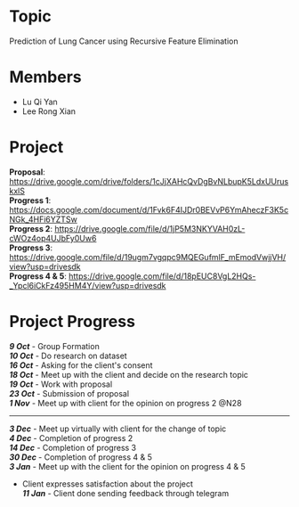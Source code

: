 # Topic
Prediction of Lung Cancer using Recursive Feature Elimination

# Members
- Lu Qi Yan
- Lee Rong Xian

# Project
**Proposal**: https://drive.google.com/drive/folders/1cJjXAHcQvDgBvNLbupK5LdxUUruskxlS <br>
**Progress 1**: https://docs.google.com/document/d/1Fvk6F4IJDr0BEVvP6YmAheczF3K5cNGk_4HFi6YZTSw <br>
**Progress 2**: https://drive.google.com/file/d/1jP5M3NKYVAH0zL-cWOz4op4UJbFy0Uw6<br>
**Progress 3**: https://drive.google.com/file/d/19ugm7vgqpc9MQEGufmlF_mEmodVwjjVH/view?usp=drivesdk<br>
**Progress 4 & 5**: https://drive.google.com/file/d/18pEUC8VgL2HQs-_Ypcl6iCkFz495HM4Y/view?usp=drivesdk<br>

# Project Progress
***9 Oct*** - Group Formation <br>
***10 Oct*** - Do research on dataset <br>
***16 Oct*** - Asking for the client's consent <br>
***18 Oct*** - Meet up with the client and decide on the research topic <br>
***19 Oct*** - Work with proposal <br>
***23 Oct*** - Submission of proposal <br>
***1 Nov*** - Meet up with client for the opinion on progress 2 @N28<br>
***
***3 Dec*** - Meet up virtually with client for the change of topic <br>
***4 Dec*** - Completion of progress 2 <br>
***14 Dec*** - Completion of progress 3 <br>
***30 Dec*** - Completion of progress 4 & 5<br>
***3 Jan*** - Meet up with the client for the opinion on progress 4 & 5 <br>
- Client expresses satisfaction about the project <br>
***11 Jan*** - Client done sending feedback through telegram<br>
